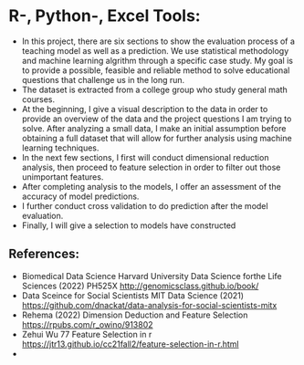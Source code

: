 # R-, Python-, Excel Tools: 
* In this project, there are six sections to show the evaluation process of a teaching model as well as a prediction. We use statistical methodology and machine learning algrithm through a specific case study. My goal is to provide a possible, feasible and reliable method to solve educational questions that challenge us in the long run.
* The dataset is extracted from a college group who study general math courses. 
* At the beginning, I give a visual description to the data in order to provide an overview of the data and the project questions I am trying to solve. After analyzing a small data, I make an initial assumption before obtaining a full dataset that will allow for further analysis using machine learning techniques. 
* In the next few sections, I first will conduct dimensional reduction analysis, then proceed to feature selection in order to filter out those unimportant features. 
* After completing analysis to the models, I offer an assessment of the accuracy of model predictions.
* I further conduct cross validation to do prediction after the model evaluation.
* Finally, I will give a selection to models have constructed






## References:
* Biomedical Data Science     Harvard University Data Science forthe Life Sciences (2022)         PH525X   http://genomicsclass.github.io/book/
* Data Sceince for Social Scientists     MIT Data Science (2021)        https://github.com/dnackat/data-analysis-for-social-scientists-mitx
* Rehema (2022)    Dimension Deduction and Feature Selection    https://rpubs.com/r_owino/913802
* Zehui Wu   77 Feature Selection in r  https://jtr13.github.io/cc21fall2/feature-selection-in-r.html
* 
